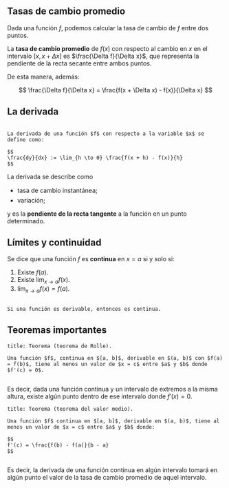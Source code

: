 ## Tasas de cambio promedio

Dada una función $f$, podemos calcular la tasa de cambio de $f$ entre dos puntos.

La **tasa de cambio promedio** de $f(x)$ con respecto al cambio en $x$ en el intervalo $[x, x + \Delta x]$ es $\frac{\Delta f}{\Delta x}$, que representa la pendiente de la recta secante entre ambos puntos.

De esta manera, además:

$$
\frac{\Delta f}{\Delta x} = \frac{f(x + \Delta x) - f(x)}{\Delta x}
$$

## La derivada

```ad-definition

La derivada de una función $f$ con respecto a la variable $x$ se define como:

$$
\frac{dy}{dx} := \lim_{h \to 0} \frac{f(x + h) - f(x)}{h}
$$

```

La derivada se describe como

- tasa de cambio instantánea;
- variación;

y es la **pendiente de la recta tangente** a la función en un punto determinado.

## Límites y continuidad

Se dice que una función $f$ es **continua** en $x = a$ si y solo si:

1. Existe $f(a)$.
2. Existe $\lim_{x \to a} f(x)$.
3. $\lim_{x \to a} f(x) = f(a)$.

```ad-theorem

Si una función es derivable, entonces es continua.

```

## Teoremas importantes

```ad-theorem
title: Teorema (teorema de Rolle).

Una función $f$, continua en $[a, b]$, derivable en $(a, b)$ con $f(a) = f(b)$, tiene al menos un valor de $x = c$ entre $a$ y $b$ donde $f'(c) = 0$.


```

Es decir, dada una función continua y un intervalo de extremos a la misma altura, existe algún punto dentro de ese intervalo donde $f'(x) = 0$.

```ad-theorem
title: Teorema (teorema del valor medio).

Una función $f$ continua en $[a, b]$, derivable en $(a, b)$, tiene al menos un valor de $x = c$ entre $a$ y $b$ donde:

$$
f'(c) = \frac{f(b) - f(a)}{b - a}
$$


```

Es decir, la derivada de una función continua en algún intervalo tomará en algún punto el valor de la tasa de cambio promedio de aquel intervalo.
